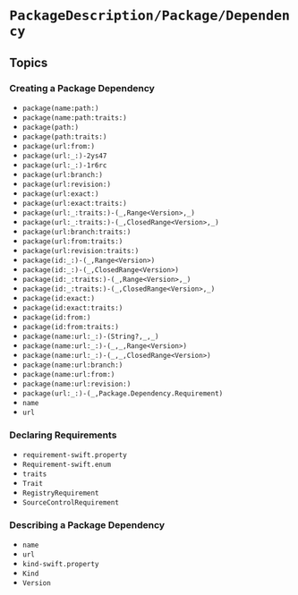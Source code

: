 # ``PackageDescription/Package/Dependency``

## Topics

### Creating a Package Dependency

- ``package(name:path:)``
- ``package(name:path:traits:)``
- ``package(path:)``
- ``package(path:traits:)``
- ``package(url:from:)``
- ``package(url:_:)-2ys47``
- ``package(url:_:)-1r6rc``
- ``package(url:branch:)``
- ``package(url:revision:)``
- ``package(url:exact:)``
- ``package(url:exact:traits:)``
- ``package(url:_:traits:)-(_,Range<Version>,_)``
- ``package(url:_:traits:)-(_,ClosedRange<Version>,_)``
- ``package(url:branch:traits:)``
- ``package(url:from:traits:)``
- ``package(url:revision:traits:)``
- ``package(id:_:)-(_,Range<Version>)``
- ``package(id:_:)-(_,ClosedRange<Version>)``
- ``package(id:_:traits:)-(_,Range<Version>,_)``
- ``package(id:_:traits:)-(_,ClosedRange<Version>,_)``
- ``package(id:exact:)``
- ``package(id:exact:traits:)``
- ``package(id:from:)``
- ``package(id:from:traits:)``
- ``package(name:url:_:)-(String?,_,_)``
- ``package(name:url:_:)-(_,_,Range<Version>)``
- ``package(name:url:_:)-(_,_,ClosedRange<Version>)``
- ``package(name:url:branch:)``
- ``package(name:url:from:)``
- ``package(name:url:revision:)``
- ``package(url:_:)-(_,Package.Dependency.Requirement)``
- ``name``
- ``url``

### Declaring Requirements

- ``requirement-swift.property``
- ``Requirement-swift.enum``
- ``traits``
- ``Trait``
- ``RegistryRequirement``
- ``SourceControlRequirement``

### Describing a Package Dependency

- ``name``
- ``url``
- ``kind-swift.property``
- ``Kind``
- ``Version``
